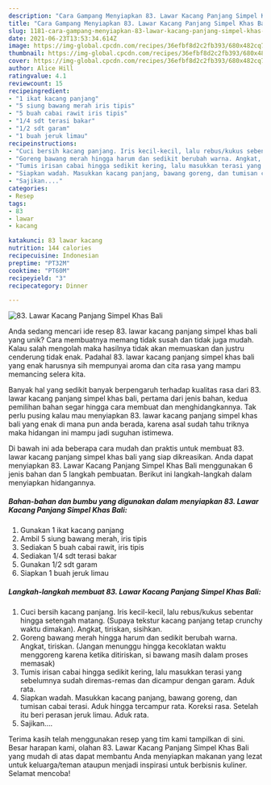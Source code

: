 ```yaml
---
description: "Cara Gampang Menyiapkan 83. Lawar Kacang Panjang Simpel Khas Bali yang Lezat"
title: "Cara Gampang Menyiapkan 83. Lawar Kacang Panjang Simpel Khas Bali yang Lezat"
slug: 1181-cara-gampang-menyiapkan-83-lawar-kacang-panjang-simpel-khas-bali-yang-lezat
date: 2021-06-23T13:53:34.614Z
image: https://img-global.cpcdn.com/recipes/36efbf8d2c2fb393/680x482cq70/83-lawar-kacang-panjang-simpel-khas-bali-foto-resep-utama.jpg
thumbnail: https://img-global.cpcdn.com/recipes/36efbf8d2c2fb393/680x482cq70/83-lawar-kacang-panjang-simpel-khas-bali-foto-resep-utama.jpg
cover: https://img-global.cpcdn.com/recipes/36efbf8d2c2fb393/680x482cq70/83-lawar-kacang-panjang-simpel-khas-bali-foto-resep-utama.jpg
author: Alice Hill
ratingvalue: 4.1
reviewcount: 15
recipeingredient:
- "1 ikat kacang panjang"
- "5 siung bawang merah iris tipis"
- "5 buah cabai rawit iris tipis"
- "1/4 sdt terasi bakar"
- "1/2 sdt garam"
- "1 buah jeruk limau"
recipeinstructions:
- "Cuci bersih kacang panjang. Iris kecil-kecil, lalu rebus/kukus sebentar hingga setengah matang. (Supaya tekstur kacang panjang tetap crunchy waktu dimakan). Angkat, tiriskan, sisihkan."
- "Goreng bawang merah hingga harum dan sedikit berubah warna. Angkat, tiriskan. (Jangan menunggu hingga kecoklatan waktu menggoreng karena ketika ditiriskan, si bawang masih dalam proses memasak)"
- "Tumis irisan cabai hingga sedikit kering, lalu masukkan terasi yang sebelumnya sudah diremas-remas dan dicampur dengan garam. Aduk rata."
- "Siapkan wadah. Masukkan kacang panjang, bawang goreng, dan tumisan cabai terasi. Aduk hingga tercampur rata. Koreksi rasa. Setelah itu beri perasan jeruk limau. Aduk rata."
- "Sajikan...."
categories:
- Resep
tags:
- 83
- lawar
- kacang

katakunci: 83 lawar kacang 
nutrition: 144 calories
recipecuisine: Indonesian
preptime: "PT32M"
cooktime: "PT60M"
recipeyield: "3"
recipecategory: Dinner

---
```



![83. Lawar Kacang Panjang Simpel Khas Bali](https://img-global.cpcdn.com/recipes/36efbf8d2c2fb393/680x482cq70/83-lawar-kacang-panjang-simpel-khas-bali-foto-resep-utama.jpg)

Anda sedang mencari ide resep 83. lawar kacang panjang simpel khas bali yang unik? Cara membuatnya memang tidak susah dan tidak juga mudah. Kalau salah mengolah maka hasilnya tidak akan memuaskan dan justru cenderung tidak enak. Padahal 83. lawar kacang panjang simpel khas bali yang enak harusnya sih mempunyai aroma dan cita rasa yang mampu memancing selera kita.



Banyak hal yang sedikit banyak berpengaruh terhadap kualitas rasa dari 83. lawar kacang panjang simpel khas bali, pertama dari jenis bahan, kedua pemilihan bahan segar hingga cara membuat dan menghidangkannya. Tak perlu pusing kalau mau menyiapkan 83. lawar kacang panjang simpel khas bali yang enak di mana pun anda berada, karena asal sudah tahu triknya maka hidangan ini mampu jadi suguhan istimewa.


Di bawah ini ada beberapa cara mudah dan praktis untuk membuat 83. lawar kacang panjang simpel khas bali yang siap dikreasikan. Anda dapat menyiapkan 83. Lawar Kacang Panjang Simpel Khas Bali menggunakan 6 jenis bahan dan 5 langkah pembuatan. Berikut ini langkah-langkah dalam menyiapkan hidangannya.

<!--inarticleads1-->

##### Bahan-bahan dan bumbu yang digunakan dalam menyiapkan 83. Lawar Kacang Panjang Simpel Khas Bali:

1. Gunakan 1 ikat kacang panjang
1. Ambil 5 siung bawang merah, iris tipis
1. Sediakan 5 buah cabai rawit, iris tipis
1. Sediakan 1/4 sdt terasi bakar
1. Gunakan 1/2 sdt garam
1. Siapkan 1 buah jeruk limau




<!--inarticleads2-->

##### Langkah-langkah membuat 83. Lawar Kacang Panjang Simpel Khas Bali:

1. Cuci bersih kacang panjang. Iris kecil-kecil, lalu rebus/kukus sebentar hingga setengah matang. (Supaya tekstur kacang panjang tetap crunchy waktu dimakan). Angkat, tiriskan, sisihkan.
1. Goreng bawang merah hingga harum dan sedikit berubah warna. Angkat, tiriskan. (Jangan menunggu hingga kecoklatan waktu menggoreng karena ketika ditiriskan, si bawang masih dalam proses memasak)
1. Tumis irisan cabai hingga sedikit kering, lalu masukkan terasi yang sebelumnya sudah diremas-remas dan dicampur dengan garam. Aduk rata.
1. Siapkan wadah. Masukkan kacang panjang, bawang goreng, dan tumisan cabai terasi. Aduk hingga tercampur rata. Koreksi rasa. Setelah itu beri perasan jeruk limau. Aduk rata.
1. Sajikan....




Terima kasih telah menggunakan resep yang tim kami tampilkan di sini. Besar harapan kami, olahan 83. Lawar Kacang Panjang Simpel Khas Bali yang mudah di atas dapat membantu Anda menyiapkan makanan yang lezat untuk keluarga/teman ataupun menjadi inspirasi untuk berbisnis kuliner. Selamat mencoba!
